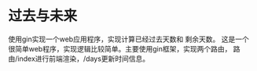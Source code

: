 # 过去与未来

使用gin实现一个web应用程序，实现计算已经过去天数和
剩余天数。
这是一个很简单web程序，实现逻辑比较简单。主要使用gin框架，实现两个路由，
路由/index进行前端渲染，/days更新时间信息。